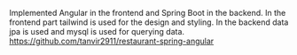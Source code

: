 Implemented Angular in the frontend and Spring Boot in the backend.
In the frontend part tailwind is used for the design and styling.
In the backend data jpa is used and mysql is used for querying data.	https://github.com/tanvir2911/restaurant-spring-angular	
